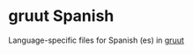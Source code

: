 # gruut Spanish

Language-specific files for Spanish (es) in [gruut](https://github.com/rhasspy/gruut)

